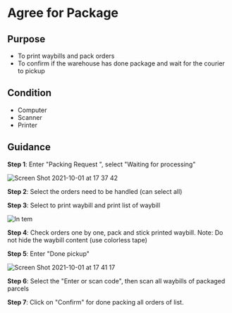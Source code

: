 # Agree for Package
## Purpose
- To print waybills and pack orders
- To confirm if the warehouse has done package and wait for the courier to pickup

## Condition
- Computer
- Scanner
- Printer

## Guidance
**Step 1**: Enter "Packing Request ", select "Waiting for processing"

![Screen Shot 2021-10-01 at 17 37 42](https://user-images.githubusercontent.com/24457565/135609313-b6c0020c-adea-4d49-b5a1-2ce5223b18d8.png)

**Step 2**: Select the orders need to be handled (can select all)

**Step 3**: Select to print waybill and print list of waybill

![In tem](https://user-images.githubusercontent.com/24457565/134954960-bae745b0-584d-47dc-aa65-d6127deb6657.png)

**Step 4**: Check orders one by one, pack and stick printed waybill. Note: Do not hide the waybill content (use colorless tape)

**Step 5**: Enter "Done pickup"

![Screen Shot 2021-10-01 at 17 41 17](https://user-images.githubusercontent.com/24457565/135609551-38661d11-dbe7-4214-b33e-2d266dc8ef08.png)

**Step 6**: Select the "Enter or scan code", then scan all waybills of packaged parcels

**Step 7**: Click on "Confirm" for done packing all orders of list.

